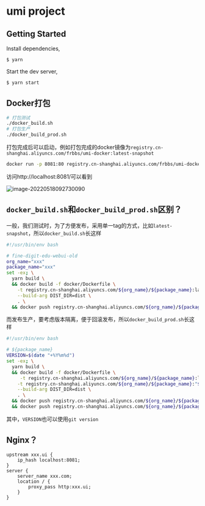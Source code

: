 # umi project

## Getting Started

Install dependencies,

```bash
$ yarn
```

Start the dev server,

```bash
$ yarn start
```

## Docker打包

```bash
# 打包测试
./docker_build.sh
# 打包生产
./docker_build_prod.sh
```

打包完成后可以启动，例如打包完成的docker镜像为`registry.cn-shanghai.aliyuncs.com/frbbs/umi-docker:latest-snapshot`

```bash
docker run -p 8081:80 registry.cn-shanghai.aliyuncs.com/frbbs/umi-docker:latest-snapshot
```

访问http://localhost:8081/可以看到

![image-20220518092730090](https://img.gcdd.top/img/image-20220518092730090.png)

## `docker_build.sh`和`docker_build_prod.sh`区别？

一般，我们测试时，为了方便发布，采用单一tag的方式，比如`latest-snapshot`，所以`docker_build.sh`长这样

```bash
#!/usr/bin/env bash

# fine-digit-edu-webui-old
org_name="xxx"
package_name="xxx"
set -ex; \
  yarn build \
  && docker build -f docker/Dockerfile \
    -t registry.cn-shanghai.aliyuncs.com/${org_name}/${package_name}:latest-snapshot \
    --build-arg DIST_DIR=dist \
    . \
  && docker push registry.cn-shanghai.aliyuncs.com/${org_name}/${package_name}:latest-snapshot
```

而发布生产，要考虑版本隔离，便于回滚发布，所以`docker_build_prod.sh`长这样

```bash
#!/usr/bin/env bash

# ${package_name}
VERSION=$(date "+%Y%m%d")
set -ex; \
  yarn build \
  && docker build -f docker/Dockerfile \
     -t registry.cn-shanghai.aliyuncs.com/${org_name}/${package_name}:latest-snapshot \
    -t registry.cn-shanghai.aliyuncs.com/${org_name}/${package_name}:"$VERSION" \
    --build-arg DIST_DIR=dist \
    . \
  && docker push registry.cn-shanghai.aliyuncs.com/${org_name}/${package_name}:latest \
  && docker push registry.cn-shanghai.aliyuncs.com/${org_name}/${package_name}:"$VERSION"
```

其中，`VERSION`也可以使用`git version`

## Nginx？

```nginx
upstream xxx.ui {
    ip_hash localhost:8081;
}
server {
    server_name xxx.com;
    location / {
        proxy_pass http:xxx.ui;
    }
}
```




